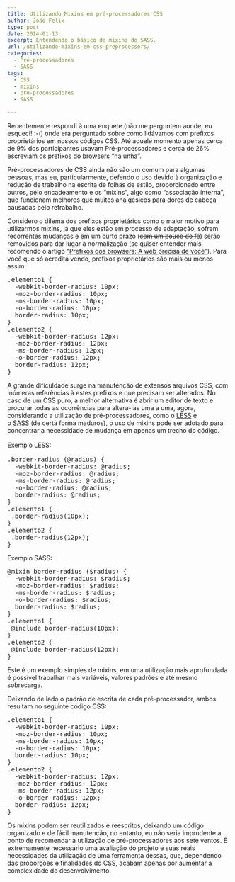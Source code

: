 ```yaml
---
title: Utilizando Mixins em pré-processadores CSS
author: João Felix
type: post
date: 2014-01-13
excerpt: Entendendo o básico de mixins do SASS.
url: /utilizando-mixins-em-css-preprocessors/
categories:
  - Pré-processadores
  - SASS
tags:
  - CSS
  - mixins
  - pre-processadores
  - SASS

---
```

Recentemente respondi à uma enquete (não me perguntem aonde, eu esqueci! :-() onde era perguntado sobre como lidávamos com prefixos proprietários em nossos códigos CSS. Até aquele momento apenas cerca de 9% dos participantes usavam Pré-processadores e cerca de 26% escreviam os [prefixos do browsers][1] “na unha”.

Pré-processadores de CSS ainda não são um comum para algumas pessoas, mas eu, particularmente, defendo o uso devido à organização e redução de trabalho na escrita de folhas de estilo, proporcionado entre outros, pelo encadeamento e os “mixins”, algo como “associação interna”, que funcionam melhores que muitos analgésicos para dores de cabeça causadas pelo retrabalho.

Considero o dilema dos prefixos proprietários como o maior motivo para utilizarmos mixins, já que eles estão em processo de adaptação, sofrem recorrentes mudanças e em um curto prazo (<span style="text-decoration: line-through">com um pouco de fé</span>) serão removidos para dar lugar à normalização (se quiser entender mais, recomendo o artigo <a title="Prefixos dos browsers: A web precisa de você" href="http://tableless.com.br/prefixos-dos-browsers-a-web-precisa-de-voce/" target="_blank">&#8220;Prefixos dos browsers: A web precisa de você&#8221;</a>). Para você que só acredita vendo, prefixos proprietários são mais ou menos assim:

<pre class="lang-css">.elemento1 {
  -webkit-border-radius: 10px;
  -moz-border-radius: 10px;
  -ms-border-radius: 10px;
  -o-border-radius: 10px;
  border-radius: 10px;
}
.elemento2 {
  -webkit-border-radius: 12px;
  -moz-border-radius: 12px;
  -ms-border-radius: 12px;
  -o-border-radius: 12px;
  border-radius: 12px;
}
</pre>

A grande dificuldade surge na manutenção de extensos arquivos CSS, com inúmeras referências à estes prefixos e que precisam ser alterados. No caso de um CSS puro, a melhor alternativa é abrir um editor de texto e procurar todas as ocorrências para altera-las uma a uma, agora, considerando a utilização de pré-processadores, como o <a title="LESS CSS" href="http://lesscss.org/" target="_blank">LESS</a> e o <a title="SASS LANG" href="http://sass-lang.com/" target="_blank">SASS</a> (de certa forma maduros), o uso de mixins pode ser adotado para concentrar a necessidade de mudança em apenas um trecho do código.

<span style="line-height: 1.5em">Exemplo LESS:</span>

<pre class="lang-css">.border-radius (@radius) {
  -webkit-border-radius: @radius;
  -moz-border-radius: @radius;
  -ms-border-radius: @radius;
  -o-border-radius: @radius;
  border-radius: @radius;
}
.elemento1 {
 .border-radius(10px);
}
.elemento2 {
 .border-radius(12px);
}</pre>

Exemplo SASS:

<pre class="lang-css">@mixin border-radius ($radius) {
  -webkit-border-radius: $radius;
  -moz-border-radius: $radius;
  -ms-border-radius: $radius;
  -o-border-radius: $radius;
  border-radius: $radius;
}
.elemento1 {
 @include border-radius(10px);
}
.elemento2 {
 @include border-radius(12px);
}
</pre>

Este é um exemplo simples de mixins, em uma utilização mais aprofundada é possível trabalhar mais variáveis, valores padrões e até mesmo sobrecarga.

Deixando de lado o padrão de escrita de cada pré-processador, ambos resultam no seguinte código CSS:

<pre class="lang-css">.elemento1 {
  -webkit-border-radius: 10px;
  -moz-border-radius: 10px;
  -ms-border-radius: 10px;
  -o-border-radius: 10px;
  border-radius: 10px;
}
.elemento2 {
  -webkit-border-radius: 12px;
  -moz-border-radius: 12px;
  -ms-border-radius: 12px;
  -o-border-radius: 12px;
  border-radius: 12px;
}
</pre>

Os mixins podem ser reutilizados e reescritos, deixando um código organizado e de fácil manutenção, no entanto, eu não seria imprudente a ponto de recomendar a utilização de pré-processadores aos sete ventos. É extremamente necessário uma avaliação do projeto e suas reais necessidades da utilização de uma ferramenta dessas, que, dependendo das proporções e finalidades do CSS, acabam apenas por aumentar a complexidade do desenvolvimento.

 [1]: http://tableless.com.br/prefixos-dos-browsers-a-web-precisa-de-voce/ "Prefixos dos browsers: A web precisa de você"